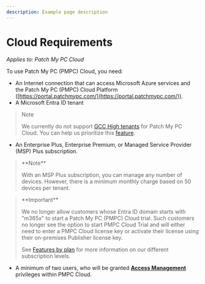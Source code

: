 ```yaml
---
description: Example page description
---
```


# Cloud Requirements

_Applies to: Patch My PC Cloud_

To use Patch My PC (PMPC) Cloud, you need:

* An Internet connection that can access Microsoft Azure services and the Patch My PC (PMPC) Cloud Platform ([https://portal.patchmypc.com/](https://portal.patchmypc.com/)).
* A Microsoft Entra ID tenant

> Note
>
> We currently do not support [GCC High tenants](https://learn.microsoft.com/en-us/office365/servicedescriptions/office-365-platform-service-description/office-365-us-government/gcc) for Patch My PC Cloud. You can help us prioritize this [feature](https://ideas.patchmypc.com/ideas/PATCHMYPC-I-4260).

* An Enterprise Plus, Enterprise Premium, or Managed Service Provider (MSP) Plus subscription.

> \*\*Note\*\*
>
> With an MSP Plus subscription, you can manage any number of devices. However, there is a minimum monthly charge based on 50 devices per tenant.

> \*\*Important\*\*
>
> We no longer allow customers whose Entra ID domain starts with "m365x" to start a Patch My PC (PMPC) Cloud trial. Such customers no longer see the option to start PMPC Cloud Trial and will either need to enter a PMPC Cloud license key or activate their license using their on-premises Publisher license key.
>
> See [Features by plan](https://patchmypc.com/request-quote#feature-comparison) for more information on our different subscription levels.

* A minimum of two users, who will be granted [**Access Management**](https://docs.patchmypc.com/patch-my-pc-cloud/administration/managing-users/modify-a-user#managing-access-management-privileges-for-a-user) privileges within PMPC Cloud.